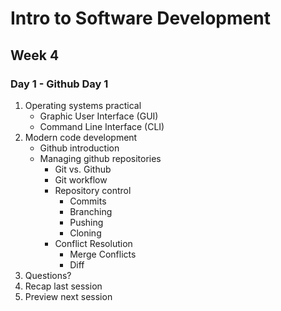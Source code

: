 # Intro to Software Development
## Week 4
### Day 1 - Github Day 1
1. Operating systems practical
	* Graphic User Interface (GUI)
	* Command Line Interface (CLI)
2. Modern code development
	* Github introduction
	* Managing github repositories
		* Git vs. Github
		* Git workflow
		* Repository control
			* Commits
			* Branching
			* Pushing
			* Cloning
		* Conflict Resolution
			* Merge Conflicts
			* Diff
3. Questions?
4. Recap last session
5. Preview next session